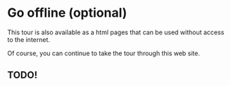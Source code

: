 # Go offline (optional)

This tour is also available as a html pages that can be used without
access to the internet.

Of course, you can continue to take the tour through this web site.

## TODO!
